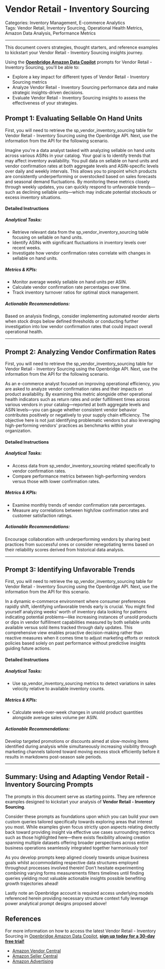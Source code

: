 # Vendor Retail - Inventory Sourcing

Categories: Inventory Management, E-commerce Analytics  
Tags: Vendor Retail, Inventory Sourcing, Operational Health Metrics, Amazon Data Analysis, Performance Metrics

---

This document covers strategies, thought starters, and reference examples to kickstart your Vendor Retail - Inventory Sourcing insights journey.

Using the <a href="https://chatgpt.com/g/g-Sg4qP7r3v-openbridge-data-copilot" target="_blank"><strong>Openbridge Amazon Data Copilot</strong></a> prompts for Vendor Retail - Inventory Sourcing, you'll be able to:

- Explore a key impact for different types of Vendor Retail - Inventory Sourcing metrics
- Analyze Vendor Retail - Inventory Sourcing performance data and make strategic insights-driven decisions.
- Evaluate Vendor Retail - Inventory Sourcing insights to assess the effectiveness of your strategies.

## Prompt 1: Evaluating Sellable On Hand Units

First, you will need to retrieve the sp_vendor_inventory_sourcing table for Vendor Retail - Inventory Sourcing using the Openbridge API. Next, use the information from the API for the following scenario. 

Imagine you're a data analyst tasked with analyzing sellable on hand units across various ASINs in your catalog. Your goal is to identify trends that may affect inventory availability. You pull data on sellable on hand units and vendor confirmation rates at both aggregate levels and ASIN-specific levels over daily and weekly intervals. This allows you to pinpoint which products are consistently underperforming or overstocked based on sales forecasts and seasonal demand fluctuations. By monitoring these metrics closely through weekly updates, you can quickly respond to unfavorable trends—such as declining sellable units—which may indicate potential stockouts or excess inventory situations.

#### Detailed Instructions

##### Analytical Tasks:
- Retrieve relevant data from the sp_vendor_inventory_sourcing table focusing on sellable on hand units.
- Identify ASINs with significant fluctuations in inventory levels over recent weeks.
- Investigate how vendor confirmation rates correlate with changes in sellable on hand units.

##### Metrics & KPIs:
- Monitor average weekly sellable on hand units per ASIN.
- Calculate vendor confirmation rate percentages over time.
- Track inventory turnover ratios for optimal stock management.

##### Actionable Recommendations:
Based on analysis findings, consider implementing automated reorder alerts when stock drops below defined thresholds or conducting further investigation into low vendor confirmation rates that could impact overall operational health.

---

## Prompt 2: Analyzing Vendor Confirmation Rates

First, you will need to retrieve the sp_vendor_inventory_sourcing table for Vendor Retail - Inventory Sourcing using the Openbridge API. Next, use the information from the API for the following scenario.

As an e-commerce analyst focused on improving operational efficiency, you are asked to analyze vendor confirmation rates and their impacts on product availability. By examining this metric alongside other operational health indicators such as return rates and order fulfillment times across various vendors in your catalog—reported at both aggregate levels and ASIN levels—you can gauge whether consistent vendor behavior contributes positively or negatively to your supply chain efficiency. The objective here is not just identifying problematic vendors but also leveraging high-performing vendors' practices as benchmarks within your organization.

#### Detailed Instructions

##### Analytical Tasks:
- Access data from sp_vendor_inventory_sourcing related specifically to vendor confirmation rates.
- Compare performance metrics between high-performing vendors versus those with lower confirmation rates.
  
##### Metrics & KPIs:
- Examine monthly trends of vendor confirmation rate percentages.
- Measure any correlations between high/low confirmation rates and customer satisfaction ratings.

##### Actionable Recommendations:
Encourage collaboration with underperforming vendors by sharing best practices from successful ones or consider renegotiating terms based on their reliability scores derived from historical data analysis.

---

## Prompt 3: Identifying Unfavorable Trends 

First, you will need to retrieve the sp_vendor_inventory_sourcing table for Vendor Retail - Inventory Sourcing using the Openbridge API. Next, use the information from the API for this scenario.

In a dynamic e-commerce environment where consumer preferences rapidly shift, identifying unfavorable trends early is crucial. You might find yourself analyzing weeks’ worth of inventory data looking for patterns indicating potential problems—like increasing instances of unsold products or dips in vendor fulfillment capabilities measured by both sellable units available versus sold items tracked through daily updates. This comprehensive view enables proactive decision-making rather than reactive measures when it comes time to adjust marketing efforts or restock policies based solely on past performance without predictive insights guiding future actions.

#### Detailed Instructions

##### Analytical Tasks:
- Use sp_vendor_inventory_sourcing metrics to detect variations in sales velocity relative to available inventory counts.
  
##### Metrics & KPIs:
- Calculate week-over-week changes in unsold product quantities alongside average sales volume per ASIN.
  
##### Actionable Recommendations:
Develop targeted promotions or discounts aimed at slow-moving items identified during analysis while simultaneously increasing visibility through marketing channels tailored toward moving excess stock efficiently before it results in markdowns post-season sale periods.

---

## Summary: Using and Adapting Vendor Retail - Inventory Sourcing Prompts
The prompts in this document serve as starting points. They are reference examples designed to kickstart your analysis of **Vendor Retail - Inventory Sourcing**.

Consider these prompts as foundations upon which you can build your own custom queries tailored specifically towards exploring areas that interest you most. While examples given focus strictly upon aspects relating directly back toward providing insight via effective use cases surrounding metrics such as those highlighted here—there exists flexibility allowing creation spanning multiple datasets offering broader perspectives across entire business operations seamlessly integrated together harmoniously too!

As you develop prompts keep aligned closely towards unique business goals whilst accommodating respective data structures employed throughout processes involved therein! Don’t hesitate experimenting combining varying forms measurements filters timelines until finding queries yielding most valuable actionable insights possible benefiting growth trajectories ahead!

Lastly note an Openbridge account is required access underlying models referenced herein providing necessary structure context fully leverage power analytical prompt designs proposed above!

## References   
For more information on how to access the latest Vendor Retail - Inventory Sourcing in <a href="https://chatgpt.com/g/g-Sg4qP7r3v-openbridge-data-copilot" target="_blank">Openbridge Amazon Data Copilot</a>, <a href="https://openbridge.com" target="_blank"><strong>sign up today for a 30-day free trial!</strong></a>

<ul>
<li> <a href="https://www.openbridge.com/amazon-vendor-central/" target="_blank">Amazon Vendor Central</a> </li>
<li> <a href="https://www.openbridge.com/amazon-selling-partner/" target="_blank">Amazon Seller Central</a> </li>
<li> <a href="https://www.openbridge.com/amazon-advertising/" target="_blank">Amazon Advertising</a> </li>
</ul>